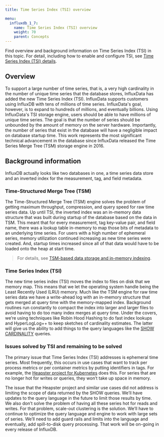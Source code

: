 ```yaml
---
title: Time Series Index (TSI) overview

menu:
  influxdb_1_7:
    name: Time Series Index (TSI) overview
    weight: 70
    parent: Concepts
---
```


Find overview and background information on Time Series Index (TSI) in this topic. For detail, including how to enable and configure TSI, see [Time Series Index (TSI) details](/influxdb/v1.7/concepts/tsi-details/).

## Overview

To support a large number of time series, that is, a very high cardinality in the number of unique time series that the database stores, InfluxData has added the new Time Series Index (TSI).
InfluxData supports customers using InfluxDB with tens of millions of time series.
InfluxData's goal, however, is to expand to hundreds of millions, and eventually billions.
Using InfluxData's TSI storage engine, users should be able to have millions of unique time series.
The goal is that the number of series should be unbounded by the amount of memory on the server hardware.
Importantly, the number of series that exist in the database will have a negligible impact on database startup time.
This work represents the most significant technical advancement in the database since InfluxData released the Time Series Merge Tree (TSM) storage engine in 2016.

## Background information

InfluxDB actually looks like two databases in one, a time series data store and an inverted index for the measurement, tag, and field metadata.

### Time-Structured Merge Tree (TSM)

The Time-Structured Merge Tree (TSM) engine solves the problem of getting maximum throughput, compression, and query speed for raw time series data.
Up until TSI, the inverted index was an in-memory data structure that was built during startup of the database based on the data in TSM.
This meant that for every measurement, tag key-value pair, and field name, there was a lookup table in-memory to map those bits of metadata to an underlying time series.
For users with a high number of ephemeral series, memory utilization continued increasing as new time series were created.
And, startup times increased since all of that data would have to be loaded onto the heap at start time.

> For details, see [TSM-based data storage and in-memory indexing](/influxdb/v1.7/concepts/storage_engine/).

### Time Series Index (TSI)

The new time series index (TSI) moves the index to files on disk that we memory map.
This means that we let the operating system handle being the Least Recently Used (LRU) memory.
Much like the TSM engine for raw time series data we have a write-ahead log with an in-memory structure that gets merged at query time with the memory-mapped index.
Background routines run constantly to compact the index into larger and larger files to avoid having to do too many index merges at query time.
Under the covers, we’re using techniques like Robin Hood Hashing to do fast index lookups and HyperLogLog++ to keep sketches of cardinality estimates.
The latter will give us the ability to add things to the query languages like the [SHOW CARDINALITY](/influxdb/v1.7/query_language/spec#show-cardinality) queries.

### Issues solved by TSI and remaining to be solved

The primary issue that Time Series Index (TSI) addresses is ephemeral time series. Most frequently, this occurs in use cases that want to track per process metrics or per container metrics by putting identifiers in tags. For example, the [Heapster project for Kubernetes](https://github.com/kubernetes/heapster) does this. For series that are no longer hot for writes or queries, they won’t take up space in memory.

The issue that the Heapster project and similar use cases did not address is limiting the scope of data returned by the SHOW queries. We’ll have updates to the query language in the future to limit those results by time. We also don’t solve the problem of having all these series hot for reads and writes. For that problem, scale-out clustering is the solution. We’ll have to continue to optimize the query language and engine to work with large sets of series. We’ll need to add guard rails and limits into the language and eventually, add spill-to-disk query processing. That work will be on-going in every release of InfluxDB.
